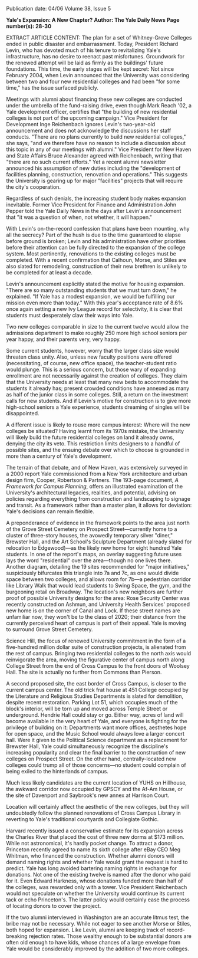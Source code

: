 Publication date: 04/06
Volume 38, Issue 5

**Yale's Expansion: A New Chapter?**
**Author: The Yale Daily News**
**Page number(s): 28-30**

EXTRACT ARTICLE CONTENT:
The plan for a set of Whitney-Grove Colleges ended in public disaster and embarrassment. Today, President Richard Levin, who has devoted much of his tenure to revitalizing Yale's infrastructure, has no desire to reenact past misfortunes. Groundwork for the renewed attempt will be laid as firmly as the buildings' future foundations. This time, the early stages will be kept secret: Not since February 2004, when Levin announced that the University was considering between two and four new residential colleges and had been "for some time," has the issue surfaced publicly.


Meetings with alumni about financing these new colleges are conducted under the umbrella of the fund-raising drive, even though Mark Reach '02, a Yale development officer, certifies that "the building of new residential colleges is not part of the upcoming campaign." Vice President for Development Inge Reichenbach ignores Levin's two-year-old announcement and does not acknowledge the discussions her staff conducts. "There are no plans currently to build new residential colleges," she says, "and we therefore have no reason to include a discussion about this topic in any of our meetings with alumni." Vice President for New Haven and State Affairs Bruce Alexander agreed with Reichenbach, writing that "there are no such current efforts." Yet a recent alumni newsletter announced his assumption of new duties including the "development of facilities planning, construction, renovation and operations." This suggests the University is gearing up for major "facilities" projects that will require the city's cooperation.


Regardless of such denials, the increasing student body makes expansion inevitable. Former Vice President for Finance and Administration John Pepper told the Yale Daily News in the days after Levin's announcement that "it was a question of when, not whether, it will happen."


With Levin's on-the-record confession that plans have been mounting, why all the secrecy? Part of the hush is due to the time guaranteed to elapse before ground is broken; Levin and his administration have other priorities before their attention can be fully directed to the expansion of the college system. Most pertinently, renovations to the existing colleges must be completed. With a recent confirmation that Calhoun, Morse, and Stiles are also slated for remodeling, construction of their new brethren is unlikely to be completed for at least a decade.


Levin's announcement explicitly stated the motive for housing expansion. "There are so many outstanding students that we must turn down," he explained. "If Yale has a modest expansion, we would be fulfilling our mission even more than today." With this year's acceptance rate of 8.6% once again setting a new Ivy League record for selectivity, it is clear that students must desperately claw their ways into Yale.


Two new colleges comparable in size to the current twelve would allow the admissions department to make roughly 250 more high school seniors per year happy, and their parents very, very happy.


Some current students, however, worry that the larger class size would threaten class unity. Also, unless new faculty positions were offered (necessitating, of course, new office space), the teacher-student ratio would plunge. This is a serious concern, but those wary of expanding enrollment are not necessarily against the creation of colleges. They claim that the University needs at least that many new beds to accommodate the students it already has; present crowded conditions have annexed as many as half of the junior class in some colleges. Still, a return on the investment calls for new students. And if Levin's motive for construction is to give more high-school seniors a Yale experience, students dreaming of singles will be disappointed.


A different issue is likely to rouse more campus interest: Where will the new colleges be situated? Having learnt from its 1970s mistake, the University will likely build the future residential colleges on land it already owns, denying the city its veto. This restriction limits designers to a handful of possible sites, and the ensuing debate over which to choose is grounded in more than a century of Yale's development.


The terrain of that debate, and of New Haven, was extensively surveyed in a 2000 report Yale commissioned from a New York architecture and urban design firm, Cooper, Robertson & Partners. The 193-page document, *A Framework for Campus Planning*, offers an illustrated examination of the University's architectural legacies, realities, and potential, advising on policies regarding everything from construction and landscaping to signage and transit. As a framework rather than a master plan, it allows for deviation: Yale's decisions can remain flexible.


A preponderance of evidence in the framework points to the area just north of the Grove Street Cemetery on Prospect Street—currently home to a cluster of three-story houses, the avowedly temporary silver "diner," Brewster Hall, and the Art School's Sculpture Department (already slated for relocation to Edgewood)—as the likely new home for eight hundred Yale students. In one of the report's maps, an overlay suggesting future uses lays the word "residential" over the area—though no one lives there. Another diagram, detailing the 19 sites recommended for "major initiatives," suspiciously bifurcates this triangle into 7a and 7c, as one would divide space between two colleges, and allows room for 7b—a pedestrian corridor like Library Walk that would lead students to Swing Space, the gym, and the burgeoning retail on Broadway. The location's new neighbors are further proof of possible University designs for the area: Rose Security Center was recently constructed on Ashmun, and University Health Services' proposed new home is on the corner of Canal and Lock. If these street names are unfamiliar now, they won't be to the class of 2020; their distance from the currently perceived heart of campus is part of their appeal. Yale is moving to surround Grove Street Cemetery.


Science Hill, the focus of renewed University commitment in the form of a five-hundred million dollar suite of construction projects, is alienated from the rest of campus. Bringing two residential colleges to the north axis would reinvigorate the area, moving the figurative center of campus north along College Street from the end of Cross Campus to the front doors of Woolsey Hall. The site is actually no further from Commons than Pierson.


A second proposed site, the east border of Cross Campus, is closer to the current campus center. The old trick frat house at 451 College occupied by the Literature and Religious Studies Departments is slated for demolition, despite recent restoration. Parking Lot 51, which occupies much of the block's interior, will be torn up and moved across Temple Street or underground. Hendrie Hall could stay or go. Either way, acres of land will become available in the very heart of Yale, and everyone is fighting for the privilege of building on it: Departments want more offices, aesthetes hope for open space, and the Music School would always love a larger concert hall. Were it given to the Political Science department as a replacement for Brewster Hall, Yale could simultaneously recognize the discipline's increasing popularity and clear the final barrier to the construction of new colleges on Prospect Street. On the other hand, centrally-located new colleges could trump all of those concerns—no student could complain of being exiled to the hinterlands of campus.


Much less likely candidates are the current location of YUHS on Hillhouse, the awkward corridor now occupied by GPSCY and the Af-Am House, or the site of Davenport and Saybrook's new annex at Harrison Court.


Location will certainly affect the aesthetic of the new colleges, but they will undoubtedly follow the planned renovations of Cross Campus Library in reverting to Yale's traditional courtyards and Collegiate Gothic.


Harvard recently issued a conservative estimate for its expansion across the Charles River that placed the cost of three new dorms at $173 million. While not astronomical, it's hardly pocket change. To attract a donor, Princeton recently agreed to name its sixth college after eBay CEO Meg Whitman, who financed the construction. Whether alumni donors will demand naming rights and whether Yale would grant the request is hard to predict. Yale has long avoided bartering naming rights in exchange for donations. Not one of the existing twelve is named after the donor who paid for it. Even Edward Harkness, whose donations funded more than half of the colleges, was rewarded only with a tower. Vice President Reichenbach would not speculate on whether the University would continue its current tack or echo Princeton's. The latter policy would certainly ease the process of locating donors to cover the project.


If the two alumni interviewed in Washington are an accurate litmus test, the bribe may not be necessary. While not eager to see another Morse or Stiles, both hoped for expansion. Like Levin, alumni are keeping track of record-breaking rejection rates. Those wealthy enough to be substantial donors are often old enough to have kids, whose chances of a large envelope from Yale would be considerably improved by the addition of two more colleges.